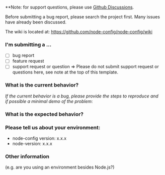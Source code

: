 **Note: for support questions, please use [Github Discussions](https://github.com/node-config/node-config/discussions).

Before submitting a bug report, please search the project first. Many issues have already been discussed.

The wiki is located at: https://github.com/node-config/node-config/wiki

### I'm submitting a ... 
  - [  ] bug report
  - [  ] feature request
  - [  ] support request or question => Please do not submit support request or questions here, see note at the top of this template.

### What is the current behavior?
*If the current behavior is a bug, please provide the steps to reproduce and if possible a minimal demo of the problem*:

### What is the expected behavior?

### Please tell us about your environment:

 -  node-config version: x.x.x
 -  node-version: x.x.x
 
### Other information

(e.g. are you using an environment besides Node.js?)
